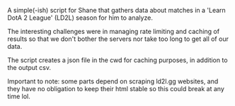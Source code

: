 A simple(-ish) script for Shane that gathers data about matches in
a 'Learn DotA 2 League' (LD2L) season for him to analyze.

The interesting challenges were in managing rate limiting and caching
of results so that we don't bother the servers nor take too long to
get all of our data.

The script creates a json file in the cwd for caching purposes, in
addition to the output csv.

Important to note: some parts depend on scraping ld2l.gg websites,
and they have no obligation to keep their html stable so this could
break at any time lol.